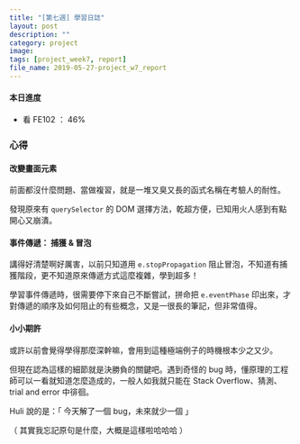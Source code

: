 ```yaml
---
title: "[第七週] 學習日誌"
layout: post
description: ""
category: project
image: 
tags: [project_week7, report]
file_name: 2019-05-27-project_w7_report
---
```

#### 本日進度
- 看 FE102 ： 46%

### 心得

#### 改變畫面元素

前面都沒什麼問題、當做複習，就是一堆又臭又長的函式名稱在考驗人的耐性。

發現原來有 `querySelector` 的 DOM 選擇方法，乾超方便，已知用火人感到有點開心又崩潰。

#### 事件傳遞： 捕獲 & 冒泡

講得好清楚啊好厲害，以前只知道用 `e.stopPropagation` 阻止冒泡，不知道有捕獲階段，更不知道原來傳遞方式這麼複雜，學到超多！

學習事件傳遞時，很需要停下來自己不斷嘗試，拼命把 `e.eventPhase` 印出來，才對傳遞的順序及如何阻止的有些概念，又是一很長的筆記，但非常值得。

#### 小小期許
或許以前會覺得學得那麼深幹嘛，會用到這種極端例子的時機根本少之又少。

但現在認為這樣的細節就是決勝負的關鍵吧。遇到奇怪的 bug 時，懂原理的工程師可以一看就知道怎麼造成的，一般人如我就只能在 Stack Overflow、猜測、trial and error 中徘徊。

Huli 說的是：「 今天解了一個 bug，未來就少一個 」

（ 其實我忘記原句是什麼，大概是這樣啦哈哈哈 ）